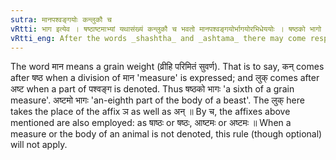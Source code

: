 ```yaml
---
sutra: मानपश्वङ्गयोः कन्लुकौ च
vRtti: भाग इत्येव । षष्ठाष्टमाभ्यां यथासंख्यं कन्लुकौ च भवतो मानपश्वङ्गयोर्भागयोरभिधेययोः । षष्ठको भागो मानं चेत्तद्भवति । अष्टमो भागः पश्वङ्गं चेत्तद्भवति । कस्य लुक् । ञस्य लुक् अनो वा । चकाराद्यथाप्राप्तं च ॥
vRtti_eng: After the words _shashtha_ and _ashtama_ there may come respectively कन् (/-- क) and लुक् elision of the affix, when the meaning is a division of a measure called _mana_ or grain, or the part of the body of a beast respectively.
---
```

The word मान means a grain weight (व्रीहि परिमितं सुवर्ण). That is to say, कन् comes after षष्ठ when a division of मान 'measure' is expressed; and लुक् comes after अष्ट when a part of पश्वङ्ग is denoted. Thus षष्ठको भागः 'a sixth of a grain measure'. अष्टमो भागः 'an-eighth part of the body of a beast'. The लुक् here takes the place of the affix ञ as well as अन् ॥ By च, the affixes above mentioned are also employed: as षाष्ठः or षष्ठः, आष्टमः or अष्टमः ॥ When a measure or the body of an animal is not denoted, this rule (though optional) will not apply.
